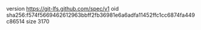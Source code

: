 version https://git-lfs.github.com/spec/v1
oid sha256:f574f5669462612963bbff2fb36981e6a6adfa11452ffc1cc6874fa449c86514
size 3170
